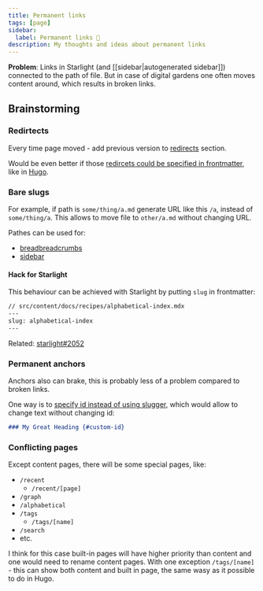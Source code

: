 ```yaml
---
title: Permanent links
tags: [page]
sidebar:
  label: Permanent links 🧠
description: My thoughts and ideas about permanent links
---
```


**Problem**: Links in Starlight (and [[sidebar|autogenerated sidebar]]) connected to the path of file. But in case of digital gardens one often moves content around, which results in broken links.

## Brainstorming

### Redirtects

Every time page moved - add previous version to [redirects](https://docs.astro.build/en/guides/routing/#redirects) section.

Would be even better if those [redircets could be specified in frontmatter](https://github.com/withastro/starlight/discussions/1847), like in [Hugo](https://gohugo.io/content-management/urls/#aliases).

### Bare slugs

For example, if path is `some/thing/a.md` generate URL like this `/a`, instead of `some/thing/a`. This allows to move file to `other/a.md` without changing URL.

Pathes can be used for:

- [breadbreadcrumbs](https://quartz.jzhao.xyz/features/breadcrumbs)
- [sidebar](https://starlight.astro.build/guides/sidebar/)

#### Hack for Starlight

This behaviour can be achieved with Starlight by putting `slug` in frontmatter:

```md
// src/content/docs/recipes/alphabetical-index.mdx
---
slug: alphabetical-index
---
```

Related: [starlight#2052](https://github.com/withastro/starlight/discussions/2052)

### Permanent anchors

Anchors also can brake, this is probably less of a problem compared to broken links.

One way is to [specify id instead of using slugger](https://www.markdownguide.org/extended-syntax/#heading-ids), which would allow to change text without changing id:

```md
### My Great Heading {#custom-id}
```

### Conflicting pages

Except content pages, there will be some special pages, like:

- `/recent`
  - `/recent/[page]`
- `/graph`
- `/alphabetical`
- `/tags`
  - `/tags/[name]`
- `/search`
- etc.

I think for this case built-in pages will have higher priority than content and one would need to rename content pages. With one exception `/tags/[name]` - this can show both content and built in page, the same wasy as it possible to do in Hugo.
